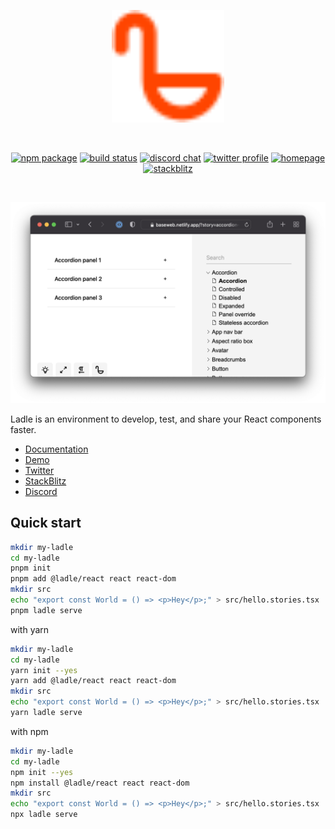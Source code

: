 <p align="center">
  <a href="https://ladle.dev" target="_blank" rel="noopener noreferrer">
    <img width="180" src="https://raw.githubusercontent.com/tajo/ladle/main/packages/website/static/img/logo-visible.svg" alt="Ladle logo">
  </a>
</p>
<br/>

<p align="center">
  <a href="https://npmjs.com/package/@ladle/react"><img src="https://img.shields.io/npm/v/@ladle/react.svg" alt="npm package"></a>
  <a href="https://github.com/tajo/ladle/actions/workflows/ci.yml"><img src="https://github.com/tajo/ladle/actions/workflows/ci.yml/badge.svg?branch=main" alt="build status"></a>
  <a href="https://discord.gg/H6FSHjyW7e"><img src="https://img.shields.io/badge/chat-discord-blue?style=flat&logo=discord" alt="discord chat"></a>
  <a href="https://twitter.com/ladlejs"><img src="https://img.shields.io/twitter/follow/ladlejs?style=social" alt="twitter profile"></a>
  <a href="https://ladle.dev"><img src="https://img.shields.io/website?url=https%3A%2F%2Fladle.dev" alt="homepage"></a>
  <a href="https://node.new/ladle"><img src="https://img.shields.io/badge/stackblitz-sandbox-orange" alt="stackblitz"></a>
</p>
<br/>

![Ladle BaseWeb](https://raw.githubusercontent.com/tajo/ladle/main/packages/website/static/img/ladle-baseweb.png)

Ladle is an environment to develop, test, and share your React components faster.

- [Documentation](https://www.ladle.dev)
- [Demo](https://baseweb.design/ladle)
- [Twitter](https://twitter.com/ladlejs)
- [StackBlitz](https://node.new/ladle)
- [Discord](https://discord.gg/H6FSHjyW7e)

## Quick start

```bash
mkdir my-ladle
cd my-ladle
pnpm init
pnpm add @ladle/react react react-dom
mkdir src
echo "export const World = () => <p>Hey</p>;" > src/hello.stories.tsx
pnpm ladle serve
```

with yarn

```bash
mkdir my-ladle
cd my-ladle
yarn init --yes
yarn add @ladle/react react react-dom
mkdir src
echo "export const World = () => <p>Hey</p>;" > src/hello.stories.tsx
yarn ladle serve
```

with npm

```bash
mkdir my-ladle
cd my-ladle
npm init --yes
npm install @ladle/react react react-dom
mkdir src
echo "export const World = () => <p>Hey</p>;" > src/hello.stories.tsx
npx ladle serve
```
